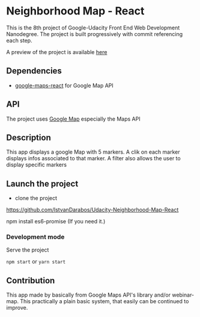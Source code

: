 # Neighborhood Map - React

This is the 8th project of Google-Udacity Front End Web Development Nanodegree.
The project is built progressively with commit referencing each step.

A preview of the project is available [here](https://stackblitz.com/github/kedevked/webinar-map-react)

## Dependencies

- [google-maps-react](https://github.com/fullstackreact/google-maps-react)
for Google Map API

## API 

The project uses [Google Map](https://developers.google.com/maps/documentation/) 
especially the Maps API

## Description

This app displays a google Map with 5 markers. A clik on each marker displays
infos associated to that marker. A filter also allows the user to 
display specific markers

## Launch the project

- clone the project

https://github.com/IstvanDarabos/Udacity-Neighborhood-Map-React

npm install es6-promise (If you need it.)

### Development mode

Serve the project
 
`npm start` or `yarn start`

## Contribution

This app made by basically from Google Maps API's library and/or webinar-map.
This practically a plain basic system, that easily can be continued to improve.
